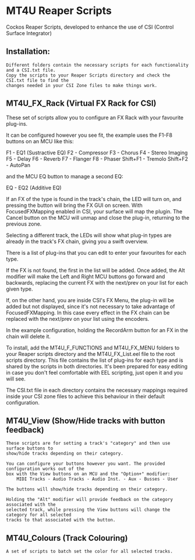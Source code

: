 # MT4U Reaper Scripts

Cockos Reaper Scripts, developed to enhance the use of CSI (Control Surface Integrator)

Installation:
-------------
    Different folders contain the necessary scripts for each functionality and a CSI.txt file.
    Copy the scripts to your Reaper Scripts directory and check the CSI.txt file to find the
    changes needed in your CSI Zone files to make things work.

MT4U_FX_Rack (Virtual FX Rack for CSI)
--------------------------------------

These set of scripts allow you to configure an FX Rack with your favourite plug-ins.

It can be configured however you see fit, the example uses the F1-F8 buttons on an MCU like this:

  F1 - EQ1 (Sustractive EQ)
  F2 - Compressor 
  F3 - Chorus 
  F4 - Stereo Imaging 
  F5 - Delay 
  F6 - Reverb 
  F7 - Flanger 
  F8 - Phaser
  Shift+F1 - Tremolo
  Shift+F2 - AutoPan

and the MCU EQ button to manage a second EQ:

  EQ - EQ2 (Additive EQ) 

If an FX of the type is found in the track's chain, the LED will turn on, and pressing the
button will bring the FX GUI on screen. With FocusedFXMapping enabled in CSI, your surface 
will map the plugin. The Cancel button on the MCU will unmap and close the plug-in, returning
to the previous zone.

Selecting a different track, the LEDs will show what plug-in types are already in the track's 
FX chain, giving you a swift overview.

There is a list of plug-ins that you can edit to enter your favourites for each type.

If the FX is not found, the first in the list will be added. Once added, the Alt modifier 
will make the Left and Right MCU buttons go forward and backwards, replacing the current FX 
with the next/prev on your list for each given type.

If, on the other hand, you are inside CSI's FX Menu, the plug-in will be added but not 
displayed, since it's not necessary to take advantage of FocusedFXMapping. In this case 
every effect in the FX chain can be replaced with the next/prev on your list using the encoders.

In the example configuration, holding the RecordArm button for an FX in the chain will delete it.

To install, add the MT4U_F_FUNCTIONS and MT4U_FX_MENU folders to your Reaper scripts directory 
and the MT4U_FX_List.eel file to the root scripts directory. This file contains the list of 
plug-ins for each type and is shared by the scripts in both directories. It's been prepared 
for easy editing in case you don't feel comfortable with EEL scripting, just open it and you 
will see.

The CSI.txt file in each directory contains the necessary mappings required inside your CSI zone 
files to achieve this behaviour in their default configuration.

MT4U_View (Show/Hide tracks with button feedback)
-------------------------------------------------
    These scripts are for setting a track's "category" and then use surface buttons to
    show/hide tracks depending on their category.

    You can configure your buttons however you want. The provided configuration works out of the
    box with the View buttons on an MCU and the "Option+" modifier:
        MIDI Tracks - Audio Tracks - Audio Inst. - Aux - Busses - User
   
    The buttons will show/hide tracks depending on their category.

    Holding the "Alt" modifier will provide feedback on the category associated with the 
    selected track, while pressing the View buttons will change the category for all selected 
    tracks to that associated with the button.

MT4U_Colours (Track Colouring)
------------
    A set of scripts to batch set the color for all selected tracks.
